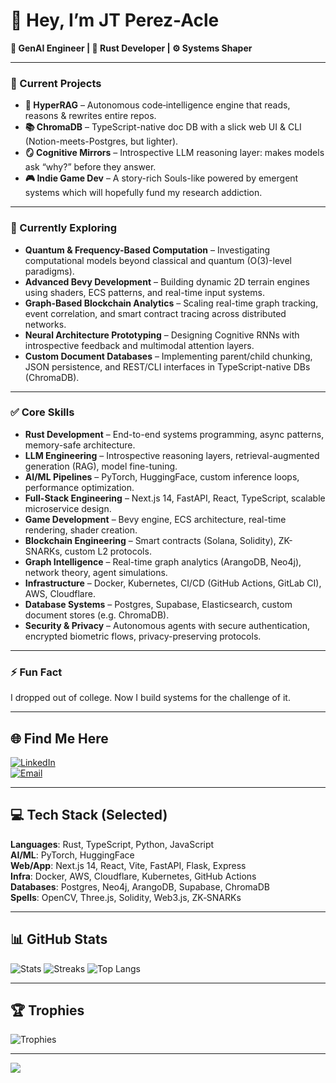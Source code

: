 # 👋 Hey, I’m JT Perez-Acle  

**🧠 GenAI Engineer | 🦀 Rust Developer | ⚙️ Systems Shaper**

---

### 🚀 Current Projects
- **🧠 HyperRAG** – Autonomous code‑intelligence engine that reads, reasons & rewrites entire repos.
- **📚 ChromaDB** – TypeScript-native doc DB with a slick web UI & CLI (Notion-meets-Postgres, but lighter).
- **🪞 Cognitive Mirrors** – Introspective LLM reasoning layer: makes models ask “why?” before they answer.
- **🎮 Indie Game Dev** – A story-rich Souls-like powered by emergent systems which will hopefully fund my research addiction.

---

### 🧪 Currently Exploring

- **Quantum & Frequency-Based Computation** – Investigating computational models beyond classical and quantum (O(3)-level paradigms).
- **Advanced Bevy Development** – Building dynamic 2D terrain engines using shaders, ECS patterns, and real-time input systems.
- **Graph-Based Blockchain Analytics** – Scaling real-time graph tracking, event correlation, and smart contract tracing across distributed networks.
- **Neural Architecture Prototyping** – Designing Cognitive RNNs with introspective feedback and multimodal attention layers.
- **Custom Document Databases** – Implementing parent/child chunking, JSON persistence, and REST/CLI interfaces in TypeScript-native DBs (ChromaDB).

---

### ✅ Core Skills

- **Rust Development** – End-to-end systems programming, async patterns, memory-safe architecture.
- **LLM Engineering** – Introspective reasoning layers, retrieval-augmented generation (RAG), model fine-tuning.
- **AI/ML Pipelines** – PyTorch, HuggingFace, custom inference loops, performance optimization.
- **Full-Stack Engineering** – Next.js 14, FastAPI, React, TypeScript, scalable microservice design.
- **Game Development** – Bevy engine, ECS architecture, real-time rendering, shader creation.
- **Blockchain Engineering** – Smart contracts (Solana, Solidity), ZK-SNARKs, custom L2 protocols.
- **Graph Intelligence** – Real-time graph analytics (ArangoDB, Neo4j), network theory, agent simulations.
- **Infrastructure** – Docker, Kubernetes, CI/CD (GitHub Actions, GitLab CI), AWS, Cloudflare.
- **Database Systems** – Postgres, Supabase, Elasticsearch, custom document stores (e.g. ChromaDB).
- **Security & Privacy** – Autonomous agents with secure authentication, encrypted biometric flows, privacy-preserving protocols.

---

### ⚡ Fun Fact  
I dropped out of college. Now I build systems for the challenge of it.

---

## 🌐 Find Me Here
[![LinkedIn](https://img.shields.io/badge/LinkedIn-%230077B5.svg?logo=linkedin&logoColor=white)](https://www.linkedin.com/in/jose-tomas-perez-acle-833a761b9/)  
[![Email](https://img.shields.io/badge/Email-D14836?logo=gmail&logoColor=white)](mailto:jtperez.acle@gmail.com)

---

## 💻 Tech Stack (Selected)
**Languages**: Rust, TypeScript, Python, JavaScript  
**AI/ML**: PyTorch, HuggingFace  
**Web/App**: Next.js 14, React, Vite, FastAPI, Flask, Express  
**Infra**: Docker, AWS, Cloudflare, Kubernetes, GitHub Actions  
**Databases**: Postgres, Neo4j, ArangoDB, Supabase, ChromaDB  
**Spells**: OpenCV, Three.js, Solidity, Web3.js, ZK‑SNARKs  

---

## 📊 GitHub Stats
![Stats](https://github-readme-stats.vercel.app/api?username=JtPerez-Acle&theme=tokyonight&hide_border=false&include_all_commits=true&count_private=true)
![Streaks](https://streak-stats.demolab.com?user=JtPerez-Acle&theme=tokyonight&hide_border=false)
![Top Langs](https://github-readme-stats.vercel.app/api/top-langs/?username=JtPerez-Acle&theme=tokyonight&layout=compact&hide_border=false)

---

## 🏆 Trophies
![Trophies](https://github-profile-trophy.vercel.app/?username=JtPerez-Acle&theme=onestar&no-frame=true&margin-w=6)

---

[![](https://visitcount.itsvg.in/api?id=JtPerez-Acle&icon=0&color=0)](https://visitcount.itsvg.in)

